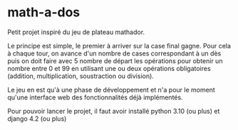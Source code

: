 # math-a-dos

Petit projet inspiré du jeu de plateau mathador.

Le principe est simple, le premier à arriver sur la case final gagne.
Pour cela à chaque tour, on avance d'un nombre de cases correspondant à un dès puis on doit faire avec 5 nombre de
départ les opérations pour obtenir un nombre entre 0 et 99 en utilisant une ou deux opérations obligatoires (addition,
multiplication, soustraction ou division).

Le jeu en est qu'à une phase de développement et n'a pour le moment qu'une interface web des fonctionnalités déjà
implémentés.



Pour pouvoir lancer le projet, il faut avoir installé python 3.10 (ou plus) et django 4.2 (ou plus)
